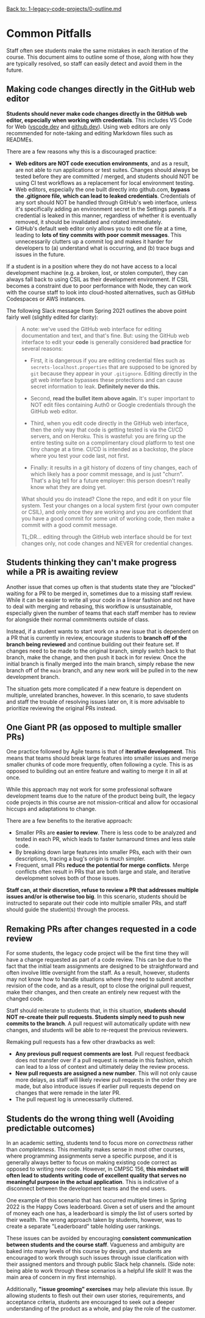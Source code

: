 [Back to: 1-legacy-code-projects/0-outline.md](0-outline.md)

# Common Pitfalls

Staff often see students make the same mistakes in each iteration of the course. This document aims to outline some of those, along with how they are typically resolved, so staff can easily detect and avoid them in the future.

## Making code changes directly in the GitHub web editor

**Students should never make code changes directly in the GitHub web editor, especially when working with credentials**. This includes VS Code for Web ([vscode.dev](https://vscode.dev/) and [github.dev](https://github.dev/)). Using web editors are only recommended for note-taking and editing Markdown files such as READMEs.

There are a few reasons why this is a discouraged practice:

* **Web editors are NOT code execution environments**, and as a result, are not able to run applications or test suites. Changes should always be tested before they are committed / merged, and students should NOT be using CI test workflows as a replacement for local environment testing. 
* Web editors, especially the one built directly into github.com, **bypass the .gitignore file, which can lead to leaked credentials**. Credentials of any sort should NOT be handled through GitHub's web interface, unless it's specifically adding an environment secret in the Settings panels. If a credential is leaked in this manner, regardless of whether it is eventually removed, it should be invalidated and rotated immediately.
* GitHub's default web editor only allows you to edit one file at a time, leading to **lots of tiny commits with poor commit messages**. This unnecessarily clutters up a commit log and makes it harder for developers to (a) understand what is occurring, and (b) trace bugs and issues in the future.

If a student is in a position where they do not have access to a local development machine (e.g. a broken, lost, or stolen computer), they can always fall back to using CSIL as their development environment. If CSIL becomes a constraint due to poor performance with Node, they can work with the course staff to look into cloud-hosted alternatives, such as GitHub Codespaces or AWS instances.

The following Slack message from Spring 2021 outlines the above point fairly well (slightly edited for clarity):

> A note: we've used the GitHub web interface for editing documentation and text, and that's fine. But: using the GitHub web interface to edit your **code** is generally considered **bad practice** for several reasons:
> 
> * First, it is dangerous if you are editing credential files such as `secrets-localhost.properties` that are supposed to be ignored by `git` because they appear in your `.gitignore`. Editing directly in the git web interface bypasses these protections and can cause secret information to leak. **Definitely never do this.**
> 
> * Second, **read the bullet item above again.** It's super important to NOT edit files containing Auth0 or Google credentials through the GitHub web editor.
> 
> * Third, when you edit code directly in the GitHub web interface, then the only way that code is getting tested is via the CI/CD servers, and on Heroku. This is wasteful: you are firing up the entire testing suite on a complimentary cloud platform to test one tiny change at a time. CI/CD is intended as a backstop, the place where you test your code last, not first.
> 
> * Finally: it results in a git history of dozens of tiny changes, each of which likely has a poor commit message, and is just "churn". That's a big tell for a future employer: this person doesn't really know what they are doing yet.
> 
> What should you do instead? Clone the repo, and edit it on your file system. Test your changes on a local system first (your own computer or CSIL), and only once they are working and you are confident that you have a good commit for some unit of working code, then make a commit with a good commit message.
> 
> TL;DR... editing through the GitHub web interface should be for text changes only, not code changes and NEVER for credential changes.

## Students thinking they can't make progress while a PR is awaiting review

Another issue that comes up often is that students state they are "blocked" waiting for a PR to be merged in, sometimes due to a missing staff review. While it can be easier to write all your code in a linear fashion and not have to deal with merging and rebasing, this workflow is unsustainable, especially given the number of teams that each staff member has to review for alongside their normal commitments outside of class.

Instead, if a student wants to start work on a new issue that is dependent on a PR that is currently in review, encourage students to **branch off of the branch being reviewed** and continue building out their feature set. If changes need to be made to the original branch, simply switch back to that branch, make the change, and then push it back in for review. Once the initial branch is finally merged into the main branch, simply rebase the new branch off of the `main` branch, and any new work will be pulled in to the new development branch.

The situation gets more complicated if a new feature is dependent on multiple, unrelated branches, however. In this scenario, to save students and staff the trouble of resolving issues later on, it is more advisable to prioritize reviewing the original PRs instead.

## One Giant PR (as opposed to multiple smaller PRs)

One practice followed by Agile teams is that of **iterative development**. This means that teams should break large features into smaller issues and merge smaller chunks of code more frequently, often following a cycle. This is as opposed to building out an entire feature and waiting to merge it in all at once.

While this approach may not work for some professional software development teams due to the nature of the product being built, the legacy code projects in this course are not mission-critical and allow for occasional hiccups and adaptations to change.

There are a few benefits to the iterative approach:

* Smaller PRs are **easier to review**. There is less code to be analyzed and tested in each PR, which leads to faster turnaround times and less stale code.
* By breaking down large features into smaller PRs, each with their own descriptions, tracing a bug's origin is much simpler.
* Frequent, small PRs **reduce the potential for merge conflicts**. Merge conflicts often result in PRs that are both large and stale, and iterative development solves both of those issues.

**Staff can, at their discretion, refuse to review a PR that addresses multiple issues and/or is otherwise too big**. In this scenario, students should be instructed to separate out their code into multiple smaller PRs, and staff should guide the student(s) through the process.

## Remaking PRs after changes requested in a code review

For some students, the legacy code project will be the first time they will have a change requested as part of a code review. This can be due to the fact that the initial team assignments are designed to be straightforward and often involve little oversight from the staff. As a result, however, students may not know how to handle situations where they need to submit another revision of the code, and as a result, opt to close the original pull request, make their changes, and then create an entirely new request with the changed code.

Staff should reiterate to students that, in this situation, **students should NOT re-create their pull requests. Students simply need to push new commits to the branch**. A pull request will automatically update with new changes, and students will be able to re-request the previous reviewers.

Remaking pull requests has a few other drawbacks as well:

* **Any previous pull request comments are lost**. Pull request feedback does not transfer over if a pull request is remade in this fashion, which can lead to a loss of context and ultimately delay the review process.
* **New pull requests are assigned a new number**. This will not only cause more delays, as staff will likely review pull requests in the order they are made, but also introduce issues if earlier pull requests depend on changes that were remade in the later PR.
* The pull request log is unnecessarily cluttered.

## Students do the wrong thing well (Avoiding predictable outcomes)

In an academic setting, students tend to focus more on *correctness* rather than *completeness*. This mentality makes sense in most other courses, where programming assignments serve a specific purpose, and it is generally always better to focus on making existing code correct as opposed to writing new code. However, in CMPSC 156, **this mindset will often lead to students writing code of excellent quality that serves no meaningful purpose in the actual application**. This is indicative of a disconnect between the development teams and the end users.

One example of this scenario that has occurred multiple times in Spring 2022 is the Happy Cows leaderboard. Given a set of users and the amount of money each one has, a leaderboard is simply the list of users sorted by their wealth. The wrong approach taken by students, however, was to create a separate "Leaderboard" table holding user rankings.

These issues can be avoided by encouraging **consistent communication between students and the course staff**. Vagueness and ambiguity are baked into many levels of this course by design, and students are encouraged to work through such issues through issue clarification with their assigned mentors and through public Slack help channels. (Side note: being able to work through these scenarios is a helpful life skill! It was the main area of concern in my first internship).

Additionally, **"issue grooming" exercises** may help alleviate this issue. By allowing students to flesh out their own user stories, requirements, and acceptance criteria, students are encouraged to seek out a deeper understanding of the product as a whole, and play the role of the customer.
